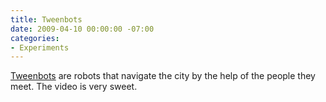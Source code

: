 ```yaml
---
title: Tweenbots
date: 2009-04-10 00:00:00 -07:00
categories:
- Experiments
---
```


<p><a href="http://www.tweenbots.com/">Tweenbots</a> are robots that navigate the city by the help of the people they meet. The video is very sweet.</p>
